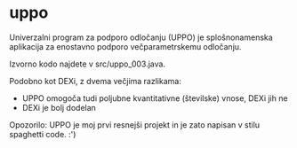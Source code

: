 # uppo
Univerzalni program za podporo odločanju (UPPO) je splošnonamenska aplikacija za enostavno podporo večparametrskemu odločanju.

Izvorno kodo najdete v src/uppo_003.java.

Podobno kot DEXi, z dvema večjima razlikama: 
- UPPO omogoča tudi poljubne kvantitativne (številske) vnose, DEXi jih ne
- DEXi je bolj dodelan

Opozorilo: UPPO je moj prvi resnejši projekt in je zato napisan v stilu spaghetti code. :')
